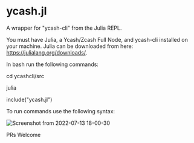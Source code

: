 # ycash.jl
A wrapper for "ycash-cli" from the Julia REPL.

You must have Julia, a Ycash/Zcash Full Node, and ycash-cli installed on your machine.
Julia can be downloaded from here: https://julialang.org/downloads/.


In bash run the following commands:

  cd ycashcli/src
  
  julia
  
  include("ycash.jl")
  
To run commands use the following syntax:

![Screenshot from 2022-07-13 18-00-30](https://user-images.githubusercontent.com/72562693/178844201-d10a9ca7-df25-454d-8d72-ba0a0b6e859f.png)


PRs Welcome
